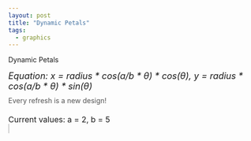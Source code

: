 ```yaml
---
layout: post
title: "Dynamic Petals"
tags:
  - graphics
---
```


Dynamic Petals

<style>
        canvas {
            background-color: white;
            border: 1px solid #ccc;
        }
        .label {
            font-size: 16px;
            margin-bottom: 8px;
        }
        .equation {
            margin-top: 10px;
            font-size: 18px;
            font-style: italic;
        }
        .design-note {
            margin-top: 10px;
            font-size: 14px;
            color: #555;
        }
        .parameter-labels {
            margin-top: 20px;
            font-size: 16px;
        }
</style>

<div class="equation">
        Equation: x = radius * cos(a/b * θ) * cos(θ), y = radius * cos(a/b * θ) * sin(θ)
</div>

<div class="design-note">
        Every refresh is a new design!
</div>

<div class="parameter-labels">
        Current values: a = <span id="a-value">2</span>, b = <span id="b-value">5</span>
</div>
<canvas id="simple_petal" width="600" height="600"></canvas>
<script>
    // Function to generate random integer between min and max (inclusive)
    function getRandomInt(min, max) {
        return Math.floor(Math.random() * (max - min + 1)) + min;
    }
    
    // Create a gradient palette from red to blue
    const gradientColors = [];
    for (let i = 0; i < 16; i++) {
        const r = 255 - Math.floor(255 * (i / 15));  // Red fades out
        const g = 0;  // No green component
        const b = Math.floor(255 * (i / 15));  // Blue fades in
        gradientColors.push(`rgb(${r},${g},${b})`);
    }
    
    // Function to draw the Petal graphics on the provided canvas
    function drawPetalGraphics(canvas, radius, a, b) {
        const ctx = canvas.getContext('2d');
        const centerX = canvas.width / 2;
        const centerY = canvas.height / 2;
        let counter = 0;
        const points = [];
        
        ctx.clearRect(0, 0, canvas.width, canvas.height);
        ctx.lineWidth = 1;
        ctx.beginPath();
    
        for (let theta = 0; theta <= 2 * Math.PI * b; theta += 2 * Math.PI /30/a) {
            ctx.strokeStyle = gradientColors[counter % gradientColors.length];
            counter++;
    
            let x = radius * Math.cos(a / b * theta) * Math.cos(theta) + centerX;
            let y = radius * Math.cos(a / b * theta) * Math.sin(theta) + centerY;
    
            if (theta === 0) {
                ctx.moveTo(x, y);
            } else {
                ctx.lineTo(x, y);
            }
            points.push({x, y});
        }
        ctx.closePath();
        ctx.stroke();
        return (points);
    }
    
    document.addEventListener("contextmenu", function(event) { event.preventDefault(); });
    
    const canvas = document.getElementById('simple_petal');
    const ctx = canvas.getContext('2d');
    const nPoints = 120;
    let step = 1;
    
    function drawPoints(points) {
        ctx.clearRect(0, 0, canvas.width, canvas.height);
        ctx.fillStyle = 'blue';
    
        points.forEach((point, index) => {
            ctx.beginPath();
            ctx.arc(point.x, point.y, 3, 0, 2 * Math.PI);
            ctx.fill();
        });
    }
    
    function drawLines(points, step) {
        ctx.strokeStyle = 'blue';
    
        for (let i = 0; i < points.length; i++) {
            const j = (i + step) % points.length;
            ctx.beginPath();
            ctx.moveTo(points[i].x, points[i].y);
            ctx.lineTo(points[j].x, points[j].y);
            ctx.stroke();
        }
    }
    
    let a = 2;
    let b = 5;
    
    function updateLabels() {
        document.getElementById('a-value').textContent = a;
        document.getElementById('b-value').textContent = b;
    }
    
    function animate() {
        if (step == 59) {
            a = getRandomInt(1, 15);
            b = getRandomInt(1, 15);
            updateLabels();
        }
        const points = drawPetalGraphics(canvas, radius, a, b);
        drawLines(points, step);
        step = (step % (60 - 1)) + 1; // Increment step from 1 to 59
        setTimeout(animate, 200); // Control animation speed
    }
    
    const radius = 280;
    animate();
</script>

